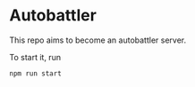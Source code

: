 # Autobattler

This repo aims to become an autobattler server. 

To start it, run 

```npm run start``` 


